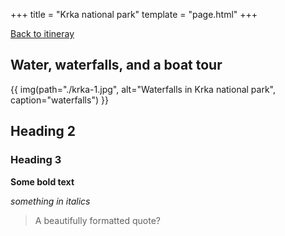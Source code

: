 +++
title = "Krka national park"
template = "page.html"
+++

[Back to itineray](../)

## Water, waterfalls, and a boat tour

{{ img(path="./krka-1.jpg",
       alt="Waterfalls in Krka national park",
       caption="waterfalls") }}


## Heading 2

### Heading 3

**Some bold text**

*something in italics*

>A beautifully formatted quote?


